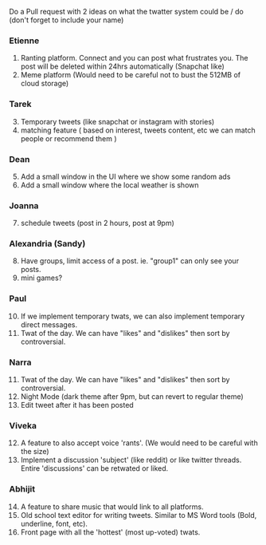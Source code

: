 Do a Pull request with 2 ideas on what the twatter system could be / do (don't forget to include your name)

### Etienne
1) Ranting platform. Connect and you can post what frustrates you. The post will be deleted within 24hrs automatically (Snapchat like)
2) Meme platform (Would need to be careful not to bust the 512MB of cloud storage)

### Tarek
3) Temporary tweets (like snapchat or instagram with stories)
4) matching feature ( based on interest, tweets content, etc we can match people or recommend them )

### Dean
5) Add a small window in the UI where we show some random ads
6) Add a small window where the local weather is shown

### Joanna
7) schedule tweets (post in 2 hours, post at 9pm)

### Alexandria (Sandy)
8) Have groups, limit access of a post. ie. "group1" can only see your posts.
9) mini games?

### Paul
10) If we implement temporary twats, we can also implement temporary direct messages.
11) Twat of the day. We can have "likes" and "dislikes" then sort by controversial. 

### Narra
11) Twat of the day. We can have "likes" and "dislikes" then sort by controversial.
12) Night Mode (dark theme after 9pm, but can revert to regular theme)
13) Edit tweet after it has been posted

### Viveka
12) A feature to also accept voice 'rants'. (We would need to be careful with the size)
13) Implement a discussion 'subject' (like reddit) or like twitter threads. Entire 'discussions' can be retwated or liked.

### Abhijit
14) A feature to share music that would link to all platforms.
15) Old school text editor for writing tweets. Similar to MS Word tools (Bold, underline, font, etc).
16) Front page with all the 'hottest' (most up-voted) twats. 




